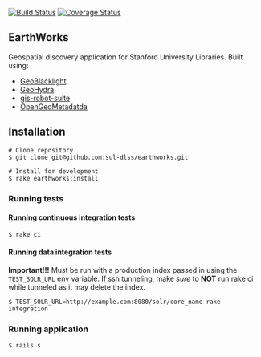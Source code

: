 [![Build Status](https://travis-ci.org/sul-dlss/earthworks.svg?branch=master)](https://travis-ci.org/sul-dlss/earthworks)
[![Coverage Status](https://coveralls.io/repos/sul-dlss/earthworks/badge.png)](https://coveralls.io/r/sul-dlss/earthworks)

## EarthWorks

Geospatial discovery application for Stanford University Libraries. Built using:

* [GeoBlacklight](https://github.com/geoblacklight)
* [GeoHydra](https://github.com/sul-dlss/geohydra)
* [gis-robot-suite](https://github.com/sul-dlss/gis-robot-suite)
* [OpenGeoMetadatda](https://github.com/opengeometadata)

## Installation

```
# Clone repository
$ git clone git@github.com:sul-dlss/earthworks.git

# Install for development
$ rake earthworks:install
```

### Running tests

#### Running continuous integration tests
```
$ rake ci
```

#### Running data integration tests
**Important!!!**
Must be run with a production index passed in using the `TEST_SOLR_URL` env variable. If ssh tunneling, make *sure* to **NOT** run rake ci while tunneled as it may delete the index.

```
$ TEST_SOLR_URL=http://example.com:8080/solr/core_name rake integration
```
### Running application
```
$ rails s
```
